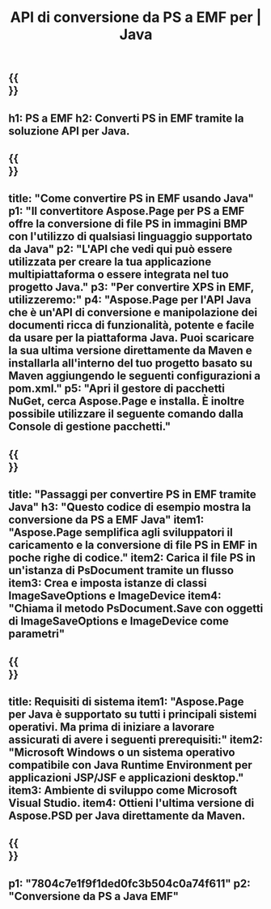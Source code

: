 ﻿---
translation: true
template: /_templates/_conversion-child-java.md
title: API di conversione da PS a EMF per | Java
url: /java/conversion/ps-to-emf/
description: Esempio di codice di conversione Java per il formato PS in file EMF. Utilizzare questo codice di esempio per convertire PS in EMF all'interno di qualsiasi applicazione basata su Java Web o Desktop.
informat: PS
outformat: EMF
otherformats: XPS EPS
---

{{<section banner>}}
---
h1: PS a EMF
h2: Converti PS in EMF tramite la soluzione API per Java.
---

{{<section overview>}}
---
title: "Come convertire PS in EMF usando Java"
p1: "Il convertitore Aspose.Page per PS a EMF offre la conversione di file PS in immagini BMP con l'utilizzo di qualsiasi linguaggio supportato da Java"
p2: "L'API che vedi qui può essere utilizzata per creare la tua applicazione multipiattaforma o essere integrata nel tuo progetto Java."
p3: "Per convertire XPS in EMF, utilizzeremo:"
p4: "Aspose.Page per l'API Java che è un'API di conversione e manipolazione dei documenti ricca di funzionalità, potente e facile da usare per la piattaforma Java. Puoi scaricare la sua ultima versione direttamente da Maven e installarla all'interno del tuo progetto basato su Maven aggiungendo le seguenti configurazioni a pom.xml."
p5: "Apri il gestore di pacchetti NuGet, cerca Aspose.Page e installa. È inoltre possibile utilizzare il seguente comando dalla Console di gestione pacchetti."
---

{{<section feature1>}}
---
title: "Passaggi per convertire PS in EMF tramite Java"
h3: "Questo codice di esempio mostra la conversione da PS a EMF Java"
item1: "Aspose.Page semplifica agli sviluppatori il caricamento e la conversione di file PS in EMF in poche righe di codice."
item2: Carica il file PS in un'istanza di PsDocument tramite un flusso
item3: Crea e imposta istanze di classi ImageSaveOptions e ImageDevice
item4: "Chiama il metodo PsDocument.Save con oggetti di ImageSaveOptions e ImageDevice come parametri"
---

{{<section feature2>}}
---
title: Requisiti di sistema
item1: "Aspose.Page per Java è supportato su tutti i principali sistemi operativi. Ma prima di iniziare a lavorare assicurati di avere i seguenti prerequisiti:"
item2: "Microsoft Windows o un sistema operativo compatibile con Java Runtime Environment per applicazioni JSP/JSF e applicazioni desktop."
item3: Ambiente di sviluppo come Microsoft Visual Studio.
item4: Ottieni l'ultima versione di Aspose.PSD per Java direttamente da Maven.
---

{{<section gist>}}
---
p1: "7804c7e1f9f1ded0fc3b504c0a74f611"
p2: "Conversione da PS a Java EMF"
---

